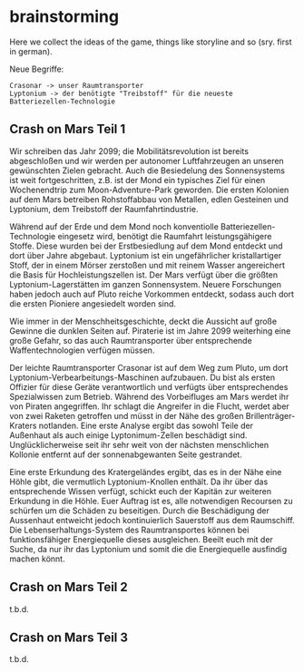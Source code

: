 brainstorming
=============

Here we collect the ideas of the game, things like storyline and so (sry. first in german).

Neue Begriffe:

	Crasonar -> unser Raumtransporter
	Lyptonium -> der benötigte "Treibstoff" für die neueste Batteriezellen-Technologie

Crash on Mars Teil 1
--------------------

Wir schreiben das Jahr 2099; die Mobilitätsrevolution ist bereits abgeschloßen und wir werden per autonomer Luftfahrzeugen an unseren gewünschten Zielen gebracht. Auch die Besiedelung des Sonnensystems ist weit fortgeschritten, z.B. ist der Mond ein typisches Ziel für einen Wochenendtrip zum Moon-Adventure-Park geworden. Die ersten Kolonien auf dem Mars betreiben Rohstoffabbau von Metallen, edlen Gesteinen und Lyptonium, dem Treibstoff der Raumfahrtindustrie.

Während auf der Erde und dem Mond noch konventiolle Batteriezellen-Technologie eingesetz wird, benötigt die Raumfahrt leistungsgähigere Stoffe. Diese wurden bei der Erstbesiedlung auf dem Mond entdeckt und dort über Jahre abgebaut. Lyptonium ist ein ungefährlicher kristallartiger Stoff, der in einem Mörser zerstoßen und mit reinem Wasser angereichert die Basis für Hochleistungszellen ist. Der Mars verfügt über die größten Lyptonium-Lagerstätten im ganzen Sonnensystem. Neuere Forschungen haben jedoch auch auf Pluto reiche Vorkommen entdeckt, sodass auch dort die ersten Pioniere angesiedelt worden sind.

Wie immer in der Menschheitsgeschichte, deckt die Aussicht auf große Gewinne die dunklen Seiten auf. Piraterie ist im Jahre 2099 weiterhing eine große Gefahr, so das auch Raumtransporter über entsprechende Waffentechnologien verfügen müssen.

Der leichte Raumtransporter Crasonar ist auf dem Weg zum Pluto, um dort Lyptonium-Verbearbeitungs-Maschinen aufzubauen. Du bist als ersten Offizier für diese Geräte verantwortlich und verfügts über entsprechendes Spezialwissen zum Betrieb. Während des Vorbeifluges am Mars werdet ihr von Piraten angegriffen. Ihr schlagt die Angreifer in die Flucht, werdet aber von zwei Raketen getroffen und müsst in der Nähe des großen Brillenträger-Kraters notlanden. Eine erste Analyse ergibt das sowohl Teile der Außenhaut als auch einige Lyptonimum-Zellen beschädigt sind. Unglücklicherweise seit ihr sehr weit von der nächsten menschlichen Kollonie entfernt auf der sonnenabgewanten Seite gestrandet.

Eine erste Erkundung des Kratergeländes ergibt, das es in der Nähe eine Höhle gibt, die vermutlich Lyptonium-Knollen enthält. Da ihr über das entsprechende Wissen verfügt, schickt euch der Kapitän zur weiteren Erkundung in die Höhle. Euer Auftrag ist es, alle notwendigen Recoursen zu schürfen um die Schäden zu beseitigen. Durch die Beschädigung der Aussenhaut entweicht jedoch kontinuierlich Sauerstoff aus dem Raumschiff. Die Lebenserhaltungs-System des Raumtransportes können bei funktionsfähiger Energiequelle dieses ausgleichen. Beeilt euch mit der Suche, da nur ihr das Lyptonium und somit die die Energiequelle ausfindig machen könnt.


Crash on Mars Teil 2
--------------------

t.b.d.


Crash on Mars Teil 3
--------------------

t.b.d.
